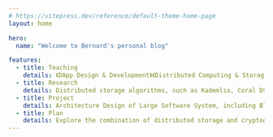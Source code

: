 ```yaml
---
# https://vitepress.dev/reference/default-theme-home-page
layout: home

hero:
  name: "Welcome to Bernard's personal blog"

features:
  - title: Teaching
    details: 《DApp Design & Development》《Distributed Computing & Storage》《Blockchain System Design & Development》
  - title: Research
    details: Distributed storage algorithms, such as Kademlia, Coral DSHT, etc.
  - title: Project
    details: Architecture Design of Large Software System, including Blockchain System and Distributed Storage System
  - title: Plan
    details: Explore the combination of distributed storage and cryptography
---
```


